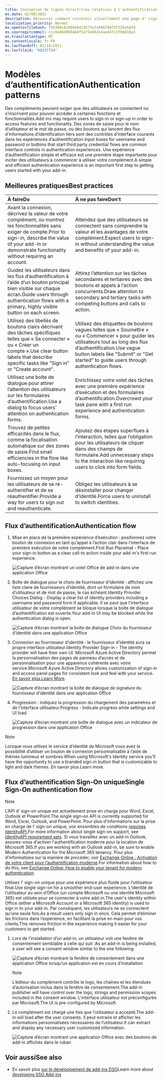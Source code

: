 ```yaml
---
title: Conception de lignes directrices relatives à l’authentification pour les compléments Office
ms.date: 02/09/2021
description: Découvrez comment concevoir visuellement une page d' sign-on ou d’inscription dans un add-in Office.
localization_priority: Normal
ms.openlocfilehash: 755399c619094941957fef4496f98f5f526ebd70
ms.sourcegitcommit: ccc0a86d099ab4f5ef3d482e4ae447c3f9b818a3
ms.translationtype: MT
ms.contentlocale: fr-FR
ms.lasthandoff: 02/14/2021
ms.locfileid: "50237734"
---
```

# <a name="authentication-patterns"></a><span data-ttu-id="2ff30-103">Modèles d’authentification</span><span class="sxs-lookup"><span data-stu-id="2ff30-103">Authentication patterns</span></span>

<span data-ttu-id="2ff30-104">Des compléments peuvent exiger que des utilisateurs se connectent ou s’inscrivent pour pouvoir accéder à certaines fonctions et fonctionnalités.</span><span class="sxs-lookup"><span data-stu-id="2ff30-104">Add-ins may require users to sign-in or sign-up in order to access features and functionality.</span></span> <span data-ttu-id="2ff30-105">Des zones de saisie pour le nom d’utilisateur et le mot de passe, ou des boutons qui lancent des flux d’informations d’identification tiers sont des contrôles d’interface courants dans les expériences d’authentification.</span><span class="sxs-lookup"><span data-stu-id="2ff30-105">Input boxes for username and password or buttons that start third party credential flows are common interface controls in authentication experiences.</span></span> <span data-ttu-id="2ff30-106">Une expérience d’authentification simple et efficace est une première étape importante pour inciter des utilisateurs à commencer à utiliser votre complément.</span><span class="sxs-lookup"><span data-stu-id="2ff30-106">A simple and efficient authentication experience is an important first step to getting users started with your add-in.</span></span>

## <a name="best-practices"></a><span data-ttu-id="2ff30-107">Meilleures pratiques</span><span class="sxs-lookup"><span data-stu-id="2ff30-107">Best practices</span></span>

|<span data-ttu-id="2ff30-108">À faire</span><span class="sxs-lookup"><span data-stu-id="2ff30-108">Do</span></span>|<span data-ttu-id="2ff30-109">À ne pas faire</span><span class="sxs-lookup"><span data-stu-id="2ff30-109">Don't</span></span>|
|:----|:----|
|<span data-ttu-id="2ff30-110">Avant la connexion, décrivez la valeur de votre complément, ou montrez les fonctionnalités sans exiger de compte.</span><span class="sxs-lookup"><span data-stu-id="2ff30-110">Prior to sign-in, describe the value of your add-in or demonstrate functionality without requiring an account.</span></span> |<span data-ttu-id="2ff30-111">Attendez que des utilisateurs se connectent sans comprendre la valeur et les avantages de votre complément.</span><span class="sxs-lookup"><span data-stu-id="2ff30-111">Expect users to sign-in without understanding the value and benefits of your add-in.</span></span>|
|<span data-ttu-id="2ff30-112">Guidez les utilisateurs dans les flux d’authentification à l’aide d’un bouton principal bien visible sur chaque écran.</span><span class="sxs-lookup"><span data-stu-id="2ff30-112">Guide users through authentication flows with a primary, highly visible button on each screen.</span></span> |<span data-ttu-id="2ff30-113">Attirez l’attention sur les tâches secondaires et tertiaires avec des boutons et appels à l’action concurrents.</span><span class="sxs-lookup"><span data-stu-id="2ff30-113">Draw attention to secondary and tertiary tasks with competing buttons and calls to action.</span></span>|
|<span data-ttu-id="2ff30-114">Utilisez des libellés de boutons clairs décrivant des tâches spécifiques telles que « Se connecter » ou « Créer un compte ».</span><span class="sxs-lookup"><span data-stu-id="2ff30-114">Use clear button labels that describe specific tasks like "Sign in" or "Create account".</span></span> |<span data-ttu-id="2ff30-115">Utilisez des étiquettes de boutons vagues telles que « Soumettre » ou « Commencer » pour guider les utilisateurs tout au long des flux d’authentification.</span><span class="sxs-lookup"><span data-stu-id="2ff30-115">Use vague button labels like "Submit" or "Get started" to guide users through authentication flows.</span></span>|
|<span data-ttu-id="2ff30-116">Utilisez une boîte de dialogue pour attirer l’attention des utilisateurs sur les formulaires d’authentification.</span><span class="sxs-lookup"><span data-stu-id="2ff30-116">Use a dialog to focus users' attention on authentication forms.</span></span> |<span data-ttu-id="2ff30-117">Enrichissez votre volet des tâches avec une première expérience d’exécution et des formulaires d’authentification.</span><span class="sxs-lookup"><span data-stu-id="2ff30-117">Overcrowd your task pane with a first run experience and authentication forms.</span></span>|
|<span data-ttu-id="2ff30-118">Trouvez de petites efficacités dans le flux, comme la focalisation automatique sur des zones de saisie.</span><span class="sxs-lookup"><span data-stu-id="2ff30-118">Find small efficiencies in the flow like auto-focusing on input boxes.</span></span> |<span data-ttu-id="2ff30-119">Ajoutez des étapes superflues à l’interaction, telles que l’obligation pour les utilisateurs de cliquer dans des champs de formulaire.</span><span class="sxs-lookup"><span data-stu-id="2ff30-119">Add unnecessary steps to the interaction like requiring users to click into form fields.</span></span>|
|<span data-ttu-id="2ff30-120">Fournissez un moyen pour les utilisateurs de se ré-authentifier et de se réauthentifier.</span><span class="sxs-lookup"><span data-stu-id="2ff30-120">Provide a way for users to sign out and reauthenticate.</span></span> |<span data-ttu-id="2ff30-121">Obligez les utilisateurs à se désinstaller pour changer d’identité.</span><span class="sxs-lookup"><span data-stu-id="2ff30-121">Force users to uninstall to switch identities.</span></span>|

## <a name="authentication-flow"></a><span data-ttu-id="2ff30-122">Flux d’authentification</span><span class="sxs-lookup"><span data-stu-id="2ff30-122">Authentication flow</span></span>

1. <span data-ttu-id="2ff30-123">Mise en place de la première expérience d’exécution : positionnez votre bouton de connexion en tant qu’appel à l’action clair dans l’interface de première exécution de votre complément.</span><span class="sxs-lookup"><span data-stu-id="2ff30-123">First Run Placemat - Place your sign-in button as a clear call-to action inside your add-in's first run experience.</span></span>

    ![Capture d’écran montrant un volet Office de add-in dans une application Office](../images/add-in-fre-value-placemat.png)

1. <span data-ttu-id="2ff30-125">Boîte de dialogue pour le choix de fournisseur d’identité : affichez une liste claire de fournisseurs d’identité, dont un formulaire de nom d’utilisateur et de mot de passe, le cas échéant.</span><span class="sxs-lookup"><span data-stu-id="2ff30-125">Identity Provider Choices Dialog - Display a clear list of identity providers including a username and password form if applicable.</span></span> <span data-ttu-id="2ff30-126">Il se peut que l’interface utilisateur de votre complément se bloque lorsque la boîte de dialogue d’authentification est ouverte.</span><span class="sxs-lookup"><span data-stu-id="2ff30-126">Your add-in UI may be blocked while the authentication dialog is open.</span></span>

    ![Capture d’écran montrant la boîte de dialogue Choix du fournisseur d’identité dans une application Office](../images/add-in-auth-choices-dialog.png)

1. <span data-ttu-id="2ff30-128">Connexion au fournisseur d’identité : le fournisseur d’identité aura sa propre interface utilisateur.</span><span class="sxs-lookup"><span data-stu-id="2ff30-128">Identity Provider Sign-in - The identity provider will have their own UI.</span></span> <span data-ttu-id="2ff30-129">Microsoft Azure Active Directory permet la personnalisation des pages de panneau d’accès et de personnalisation pour une apparence cohérente avec votre service.</span><span class="sxs-lookup"><span data-stu-id="2ff30-129">Microsoft Azure Active Directory allows customization of sign-in and access panel pages for consistent look and feel with your service.</span></span> <span data-ttu-id="2ff30-130">[En savoir plus.](/azure/active-directory/fundamentals/customize-branding)</span><span class="sxs-lookup"><span data-stu-id="2ff30-130">[Learn More](/azure/active-directory/fundamentals/customize-branding).</span></span>

    ![Capture d’écran montrant la boîte de dialogue de signature du fournisseur d’identité dans une application Office](../images/add-in-auth-identity-sign-in.png)

1. <span data-ttu-id="2ff30-132">Progression : indiquez la progression du chargement des paramètres et de l’interface utilisateur.</span><span class="sxs-lookup"><span data-stu-id="2ff30-132">Progress - Indicate progress while settings and UI load.</span></span>

    ![Capture d’écran montrant une boîte de dialogue avec un indicateur de progression dans une application Office](../images/add-in-auth-modal-interstitial.png)

> [!NOTE]
> <span data-ttu-id="2ff30-134">Lorsque vous utilisez le service d’identité de Microsoft vous avez la possibilité d’utiliser un bouton de connexion personnalisable à l’aide de thèmes lumineux et sombres.</span><span class="sxs-lookup"><span data-stu-id="2ff30-134">When using Microsoft's Identity service you'll have the opportunity to use a branded sign-in button that is customizable to light and dark themes.</span></span> <span data-ttu-id="2ff30-135">En savoir plus.</span><span class="sxs-lookup"><span data-stu-id="2ff30-135">Learn more.</span></span>

## <a name="single-sign-on-authentication-flow"></a><span data-ttu-id="2ff30-136">Flux d’authentification Sign-On unique</span><span class="sxs-lookup"><span data-stu-id="2ff30-136">Single Sign-On authentication flow</span></span>

> [!NOTE]
> <span data-ttu-id="2ff30-137">L’API d' sign-on unique est actuellement prise en charge pour Word, Excel, Outlook et PowerPoint.</span><span class="sxs-lookup"><span data-stu-id="2ff30-137">The single sign-on API is currently supported for Word, Excel, Outlook, and PowerPoint.</span></span> <span data-ttu-id="2ff30-138">Pour plus d’informations sur la prise en charge de l' sign-on unique, voir ensembles de conditions [requises IdentityAPI.](../reference/requirement-sets/identity-api-requirement-sets.md)</span><span class="sxs-lookup"><span data-stu-id="2ff30-138">For more information about single sign-on support, see [IdentityAPI requirement sets](../reference/requirement-sets/identity-api-requirement-sets.md).</span></span> <span data-ttu-id="2ff30-139">Si vous travaillez avec un add-in Outlook, assurez-vous d'activer l'authentification moderne pour la location de Microsoft 365.</span><span class="sxs-lookup"><span data-stu-id="2ff30-139">If you are working with an Outlook add-in, be sure to enable Modern Authentication for the Microsoft 365 tenancy.</span></span> <span data-ttu-id="2ff30-140">Pour plus d’informations sur la manière de procéder, voir [Exchange Online : Activation de votre client pour l’authentification moderne](https://social.technet.microsoft.com/wiki/contents/articles/32711.exchange-online-how-to-enable-your-tenant-for-modern-authentication.aspx).</span><span class="sxs-lookup"><span data-stu-id="2ff30-140">For information about how to do this, see [Exchange Online: How to enable your tenant for modern authentication](https://social.technet.microsoft.com/wiki/contents/articles/32711.exchange-online-how-to-enable-your-tenant-for-modern-authentication.aspx).</span></span>

<span data-ttu-id="2ff30-141">Utilisez l' sign-on unique pour une expérience plus fluide pour l’utilisateur final.</span><span class="sxs-lookup"><span data-stu-id="2ff30-141">Use single sign-on for a smoother end-user experience.</span></span> <span data-ttu-id="2ff30-142">L’identité de l’utilisateur au sein d’Office (un compte Microsoft ou une identité Microsoft 365) est utilisée pour se connecter à votre add-in.</span><span class="sxs-lookup"><span data-stu-id="2ff30-142">The user's identity within Office (either a Microsoft Account or a Microsoft 365 identity) is used to sign in to your add-in.</span></span> <span data-ttu-id="2ff30-143">Par conséquent, les utilisateurs ne se connectent qu’une seule fois.</span><span class="sxs-lookup"><span data-stu-id="2ff30-143">As a result users only sign in once.</span></span> <span data-ttu-id="2ff30-144">Cela permet d’éliminer les frictions dans l’expérience, en facilitant la prise en main pour vos clients.</span><span class="sxs-lookup"><span data-stu-id="2ff30-144">This removes friction in the experience making it easier for your customers to get started.</span></span>

1. <span data-ttu-id="2ff30-145">Lors de l’installation d’un add-in, un utilisateur voit une fenêtre de consentement semblable à celle qui suit :</span><span class="sxs-lookup"><span data-stu-id="2ff30-145">As an add-in is being installed, a user will see a consent window similar to the one following:</span></span>

    ![Capture d’écran montrant la fenêtre de consentement dans une application Office lorsqu’un application est en cours d’installation](../images/add-in-auth-SSO-consent-dialog.png)

    > [!NOTE]
    > <span data-ttu-id="2ff30-147">L’éditeur du complément contrôle le logo, les chaînes et les étendues d’autorisation inclus dans la fenêtre de consentement.</span><span class="sxs-lookup"><span data-stu-id="2ff30-147">The add-in publisher will have control over the logo, strings and permission scopes included in the consent window.</span></span> <span data-ttu-id="2ff30-148">L’interface utilisateur est préconfigurée par Microsoft.</span><span class="sxs-lookup"><span data-stu-id="2ff30-148">The UI is pre-configured by Microsoft.</span></span>

1. <span data-ttu-id="2ff30-149">Le complément est chargé une fois que l’utilisateur a accepté.</span><span class="sxs-lookup"><span data-stu-id="2ff30-149">The add-in will load after the user consents.</span></span> <span data-ttu-id="2ff30-150">Il peut extraire et afficher les informations personnalisées nécessaires de l’utilisateur.</span><span class="sxs-lookup"><span data-stu-id="2ff30-150">It can extract and display any necessary user customized information.</span></span>

    ![Capture d’écran montrant une application Office avec des boutons de add-in affichés dans le ruban](../images/add-in-ribbon.png)

## <a name="see-also"></a><span data-ttu-id="2ff30-152">Voir aussi</span><span class="sxs-lookup"><span data-stu-id="2ff30-152">See also</span></span>

- <span data-ttu-id="2ff30-153">En savoir plus [sur le développement de add-ins DSO](../develop/sso-in-office-add-ins.md)</span><span class="sxs-lookup"><span data-stu-id="2ff30-153">Learn more about [developing SSO Add-ins](../develop/sso-in-office-add-ins.md)</span></span>
